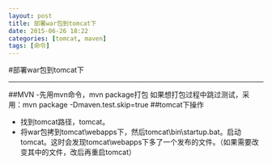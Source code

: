 ```yaml
---
layout: post
title: 部署war包到tomcat下
date: 2015-06-26 18:22
categories: [tomcat, maven]
tags: [命令]
---
```

#部署war包到tomcat下
***
##MVN
-先用mvn命令，mvn package打包
如果想打包过程中跳过测试，采用：mvn package -Dmaven.test.skip=true
##tomcat下操作
- 找到tomcat路径，tomcat。
- 将war包拷到tomcat\webapps下，然后tomcat\bin\startup.bat。启动tomcat。这时会发现tomcat\webapps下多了一个发布的文件。（如果需要改变其中的文件，改后再重启tomcat）

